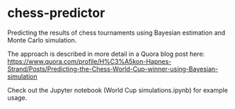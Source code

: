 # chess-predictor
Predicting the results of chess tournaments using Bayesian estimation and Monte Carlo simulation.

The approach is described in more detail in a Quora blog post here: https://www.quora.com/profile/H%C3%A5kon-Hapnes-Strand/Posts/Predicting-the-Chess-World-Cup-winner-using-Bayesian-simulation

Check out the Jupyter notebook (World Cup simulations.ipynb) for example usage.

